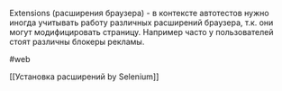 Extensions (расширения браузера) - в контексте автотестов нужно иногда учитывать работу различных расширений браузера, т.к. они могут модифицировать страницу.
Например часто у пользователей стоят различны блокеры рекламы.

#web 

[[Установка расширений by Selenium]]